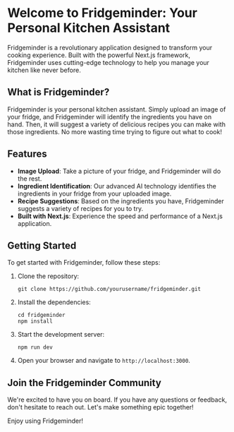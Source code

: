 # Welcome to Fridgeminder: Your Personal Kitchen Assistant

Fridgeminder is a revolutionary application designed to transform your cooking experience. Built with the powerful Next.js framework, Fridgeminder uses cutting-edge technology to help you manage your kitchen like never before.

## What is Fridgeminder?

Fridgeminder is your personal kitchen assistant. Simply upload an image of your fridge, and Fridgeminder will identify the ingredients you have on hand. Then, it will suggest a variety of delicious recipes you can make with those ingredients. No more wasting time trying to figure out what to cook!

## Features

- **Image Upload**: Take a picture of your fridge, and Fridgeminder will do the rest.
- **Ingredient Identification**: Our advanced AI technology identifies the ingredients in your fridge from your uploaded image.
- **Recipe Suggestions**: Based on the ingredients you have, Fridgeminder suggests a variety of recipes for you to try.
- **Built with Next.js**: Experience the speed and performance of a Next.js application.

## Getting Started

To get started with Fridgeminder, follow these steps:

1. Clone the repository:
    ```
    git clone https://github.com/yourusername/fridgeminder.git
    ```
2. Install the dependencies:
    ```
    cd fridgeminder
    npm install
    ```
3. Start the development server:
    ```
    npm run dev
    ```
4. Open your browser and navigate to `http://localhost:3000`.

## Join the Fridgeminder Community

We're excited to have you on board. If you have any questions or feedback, don't hesitate to reach out. Let's make something epic together!

Enjoy using Fridgeminder!